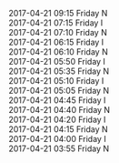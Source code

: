 2017-04-21 09:15 Friday  N  
2017-04-21 07:15 Friday  I  
2017-04-21 07:10 Friday  N  
2017-04-21 06:15 Friday  I  
2017-04-21 06:10 Friday  N  
2017-04-21 05:50 Friday  I  
2017-04-21 05:35 Friday  N  
2017-04-21 05:10 Friday  I  
2017-04-21 05:05 Friday  N  
2017-04-21 04:45 Friday  I  
2017-04-21 04:40 Friday  N  
2017-04-21 04:20 Friday  I  
2017-04-21 04:15 Friday  N  
2017-04-21 04:00 Friday  I  
2017-04-21 03:55 Friday  N  
